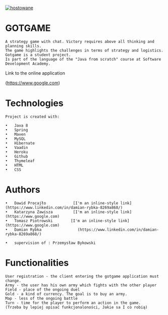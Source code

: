 <a href=https://zapodaj.net/578f1ba5eca78.jpg.html><img src=https://zapodaj.net/images/578f1ba5eca78.jpg alt=hostowane przez Zapodaj.net /></a>


# GOTGAME

    A strategy game with chat. Victory requires above all thinking and planning skills. 
    The game highlights the challenges in terms of strategy and logistics. Gotgame is a student project. 
    Is part of the language of the "Java from scratch" course at Software Development Academy.

Link to the online application

   (https://www.google.com)


# Technologies

    Project is created with:
    
    •	Java 8
    •	Spring
    •	Maven
    •	MySQL
    •	Hibernate
    •	Vaadin
    •	Heroku
    •	Github
    •	Thymeleaf
    •	HTML
    •	CSS
    

# Authors

    •	Dawid Procajło            [I'm an inline-style link](https://www.linkedin.com/in/damian-rybka-8269a868/)   
    •	Katarzyna Zawisza         [I'm an inline-style link](https://www.google.com)  
    •	Tomasz Piotrowski        [I'm an inline-style link](https://www.google.com)
    •	Damian Rybka                (https://www.linkedin.com/in/damian-rybka-8269a868/)

    •	supervision of : Przemysław Bykowski         

# Functionalities

    User registration - the client entering the gotgame application must change.
    Army - the user has his own army which fights with the other player
    Field - place of the ongoing duel
    Gold - a kind of currency. The goal is to buy an army.
    Map - less of the ongoing battle
    Turn - time for the player to perform an action in the game.
    (Trzeba by lepiej opisać funkcjonaloności, Jakie sa I co robią)



